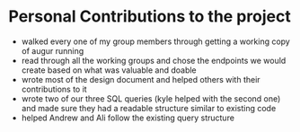 # Personal Contributions to the project
- walked every one of my group members through getting a working copy of augur running
- read through all the working groups and chose the endpoints we would create based on what was valuable and doable
- wrote most of the design document and helped others with their contributions to it
- wrote two of our three SQL queries (kyle helped with the second one) and made sure they had a readable structure similar to existing code 
- helped Andrew and Ali follow the existing query structure